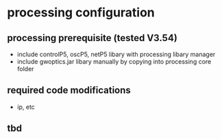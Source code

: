 # processing configuration

## processing prerequisite (tested V3.54)
- include controlP5, oscP5, netP5 libary with processing libary manager
- include gwoptics.jar libary manually by copying into processing core folder

## required code modifications
- ip, etc

## tbd
